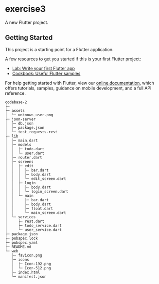 # exercise3

A new Flutter project.

## Getting Started

This project is a starting point for a Flutter application.

A few resources to get you started if this is your first Flutter project:

- [Lab: Write your first Flutter app](https://flutter.dev/docs/get-started/codelab)
- [Cookbook: Useful Flutter samples](https://flutter.dev/docs/cookbook)

For help getting started with Flutter, view our
[online documentation](https://flutter.dev/docs), which offers tutorials,
samples, guidance on mobile development, and a full API reference.

```
codebase-2
├─ 
├─ assets
│  └─ unknown_user.png
├─ json-server
│  ├─ db.json
│  ├─ package.json
│  └─ test_requests.rest
├─ lib
│  ├─ main.dart
│  ├─ models
│  │  ├─ todo.dart
│  │  └─ user.dart
│  ├─ router.dart
│  ├─ screens
│  │  ├─ edit
│  │  │  ├─ bar.dart
│  │  │  ├─ body.dart
│  │  │  └─ edit_screen.dart
│  │  ├─ login
│  │  │  ├─ body.dart
│  │  │  └─ login_screen.dart
│  │  └─ main
│  │     ├─ bar.dart
│  │     ├─ body.dart
│  │     ├─ float.dart
│  │     └─ main_screen.dart
│  └─ services
│     ├─ rest.dart
│     ├─ todo_service.dart
│     └─ user_service.dart
├─ package.json
├─ pubspec.lock
├─ pubspec.yaml
├─ README.md
└─ web
   ├─ favicon.png
   ├─ icons
   │  ├─ Icon-192.png
   │  └─ Icon-512.png
   ├─ index.html
   └─ manifest.json

```